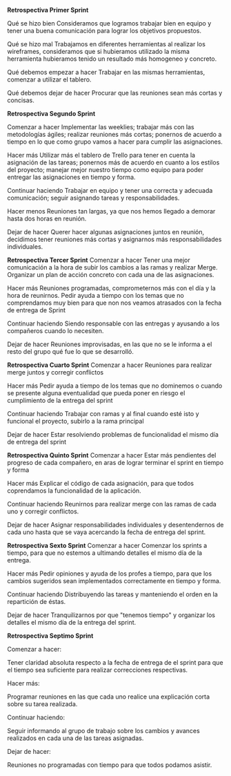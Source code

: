**Retrospectiva Primer Sprint**

Qué se hizo bien
Consideramos que logramos trabajar bien en equipo y tener una buena comunicación para lograr los objetivos propuestos.

Qué se hizo mal
Trabajamos en diferentes herramientas al realizar los wireframes, consideramos que si hubieramos utilizado la misma herramienta hubieramos tenido un resultado más homogeneo y concreto.

Qué debemos empezar a hacer
Trabajar en las mismas herramientas, comenzar a utilizar el tablero.

Qué debemos dejar de hacer
Procurar que las reuniones sean más cortas y concisas.

**Retrospectiva Segundo Sprint**

Comenzar a hacer
Implementar las weeklies; trabajar más con las metodologías ágiles; realizar reuniones más cortas; ponernos de acuerdo a tiempo en lo que como grupo vamos a hacer para cumplir las asignaciones.

Hacer más
Utilizar más el tablero de Trello para tener en cuenta la asignación de las tareas; ponernos más de acuerdo en cuanto a los estilos del proyecto; manejar mejor nuestro tiempo como equipo para poder entregar las asignaciones en tiempo y forma.

Continuar haciendo
Trabajar en equipo y tener una correcta y adecuada comunicación; seguir asignando tareas y responsabilidades.

Hacer menos
Reuniones tan largas, ya que nos hemos llegado a demorar hasta dos horas en reunión.

Dejar de hacer
Querer hacer algunas asignaciones juntos en reunión, decidimos tener reuniones más cortas y asignarnos más responsabilidades individuales.

**Retrospectiva Tercer Sprint**
Comenzar a hacer
Tener una mejor comunicación a la hora de subir los cambios a las ramas y realizar Merge.
Organizar un plan de acción concreto con cada una de las asignaciones.

Hacer más
Reuniones programadas, comprometernos más con el día y la hora de reunirnos.
Pedir ayuda a tiempo con los temas que no comprendamos muy bien para que non nos veamos atrasados con la fecha de entrega de Sprint

Continuar haciendo
Siendo responsable con las entregas y ayusando a los compañeros cuando lo necesiten.

Dejar de hacer
Reuniones improvisadas, en las que no se le informa a el resto del grupo qué fue lo que se desarrolló.

**Retrospectiva Cuarto Sprint**
Comenzar a hacer
Reuniones para realizar merge juntos y corregir conflictos

Hacer más
Pedir ayuda a tiempo de los temas que no dominemos o cuando se presente alguna eventualidad que pueda poner en riesgo el cumplimiento de la entrega del sprint

Continuar haciendo
Trabajar con ramas y al final cuando esté isto y funcional el proyecto, subirlo a la rama principal

Dejar de hacer
Estar resolviendo problemas de funcionalidad el mismo día de entrega del sprint

**Retrospectiva Quinto Sprint**
Comenzar a hacer
Estar más pendientes del progreso de cada compañero, en aras de lograr terminar el sprint en tiempo y forma

Hacer más
Explicar el código de cada asignación, para que todos coprendamos la funcionalidad de la aplicación.

Continuar haciendo
Reunirnos para realizar merge con las ramas de cada uno y corregir conflictos.

Dejar de hacer
Asignar responsabilidades individuales y desentendernos de cada uno hasta que se vaya acercando la fecha de entrega del sprint.

**Retrospectiva Sexto Sprint**
Comenzar a hacer
Comenzar los sprints a tiempo, para que no estemos a ultimando detalles el mismo día de la entrega.

Hacer más
Pedir opiniones y ayuda de los profes a tiempo, para que los cambios sugeridos sean implementados correctamente en tiempo y forma.

Continuar haciendo
Distribuyendo las tareas y manteniendo el orden en la repartición de éstas.

Dejar de hacer
Tranquilizarnos por que "tenemos tiempo" y organizar los detalles el mismo día de la entrega del sprint.

**Retrospectiva Septimo Sprint**

Comenzar a hacer:

Tener claridad absoluta respecto a la fecha de entrega de el sprint para que el tiempo sea suficiente para realizar correcciones respectivas.

Hacer más:

Programar reuniones en las que cada uno realice una explicación corta sobre su tarea realizada.

Continuar haciendo:

Seguir informando al grupo de trabajo sobre los cambios y avances realizados en cada una de las tareas asignadas.

Dejar de hacer:

Reuniones no programadas con tiempo para que todos podamos asistir.
